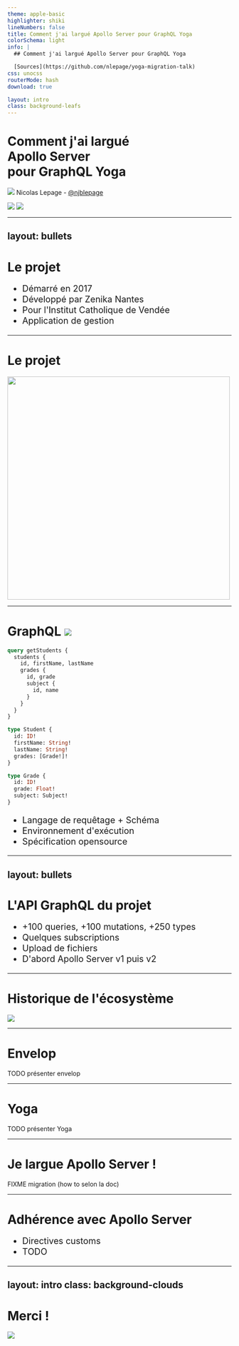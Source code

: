 ```yaml
---
theme: apple-basic
highlighter: shiki
lineNumbers: false
title: Comment j'ai largué Apollo Server pour GraphQL Yoga
colorSchema: light
info: |
  ## Comment j'ai largué Apollo Server pour GraphQL Yoga

  [Sources](https://github.com/nlepage/yoga-migration-talk)
css: unocss
routerMode: hash
download: true

layout: intro
class: background-leafs
---
```


<h1 class="text-center font-devfest">
  Comment j'ai largué<br>Apollo Server<br>pour GraphQL Yoga
</h1>

<p class="!mt-4 text-center">
  <img src="/nicolas-lepage.jpg" class="rounded-full shadow-md inline w-25 mr-4" />
  Nicolas Lepage - <a href="https://twitter.com/njblepage">@njblepage</a>
</p>

<p class="!mt-8 text-center">
  <img src="/devfest.png" class="inline w-60 mr-10" />
  <img src="/zenika.png" class="inline w-60" />
</p>

<!--
Dire Namaste au lieu de Bonjour
-->

---
layout: bullets
---

# Le projet

 - Démarré en 2017
 - Développé par Zenika Nantes
 - Pour l'Institut Catholique de Vendée
 - Application de gestion

<style>
ul {
  font-size: 140%;
}
</style>

---

# Le projet

<p class="text-center">
  <img src="/schema-projet.png" width="500" class="inline w-130">
</p>

---

# GraphQL <img src="/graphql.png" class="inline w-12 ml-2">

<div class="flex gap-10">

```graphql
query getStudents {
  students {
    id, firstName, lastName
    grades {
      id, grade
      subject {
        id, name
      }
    }
  }
}
```

```graphql
type Student {
  id: ID!
  firstName: String!
  lastName: String!
  grades: [Grade!]!
}

type Grade {
  id: ID!
  grade: Float!
  subject: Subject!
}
```

</div>

 - Langage de requêtage + Schéma
 - Environnement d'exécution
 - Spécification opensource


<style>
.slidev-code-wrapper {
  flex: 1;
}

ul {
  font-size: 140%;
}
</style>

---
layout: bullets
---

# L'API GraphQL du projet

 - +100 queries, +100 mutations, +250 types
 - Quelques subscriptions
 - Upload de fichiers
 - D'abord Apollo Server v1 puis v2

<style>
ul {
  font-size: 140%;
}
</style>

---

# Historique de l'écosystème

<p class="text-center !mt-15">
  <img src="/frise.png" class="inline">
</p>

<!--
 - Yoga v1 (Fully featured, file upload, subscriptions, playground)
 - pas passé sur Apollo 3
 - Mentionner express-graphql

Transition sur Envelop ?
-->

---

# Envelop

TODO présenter envelop

<!--
Mentionner Helix

Problème un peu trop bas niveau -> transition Yoga
-->

---

# Yoga

TODO présenter Yoga

<!--
Alors c'est décidé ▶
-->

---

# Je largue Apollo Server !

FIXME migration (how to selon la doc)

---

# Adhérence avec Apollo Server

 - Directives customs
 - TODO

---
layout: intro
class: background-clouds
---

<h1 class="text-center">
  Merci !
</h1>

<p class="text-center !mt-10">
  <img class="inline" src="/qrcode.png">
</p>
